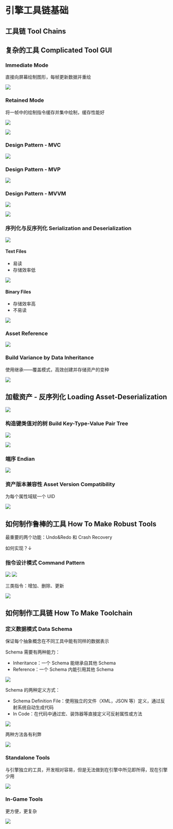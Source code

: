 # 引擎工具链基础

## 工具链 Tool Chains

## 复杂的工具 Complicated Tool GUI

### Immediate Mode

直接向屏幕绘制图形，每帧更新数据并重绘

![](attachments/Pasted%20image%2020220709233417.png)

### Retained Mode

将一帧中的绘制指令缓存并集中绘制，缓存性能好

![](attachments/Pasted%20image%2020220709233516.png)

![](attachments/Pasted%20image%2020220709233612.png)

### Design Pattern - MVC

![](attachments/Pasted%20image%2020220709233646.png)

### Design Pattern - MVP

![](attachments/Pasted%20image%2020220709233852.png)

### Design Pattern - MVVM

![](attachments/Pasted%20image%2020220709233926.png)

![](attachments/Pasted%20image%2020220709233957.png)

### 序列化与反序列化 Serialization and Deserialization

![](attachments/Pasted%20image%2020220709234317.png)

#### Text Files

- 易读
- 存储效率低

![](attachments/Pasted%20image%2020220709234844.png)

#### Binary Files

- 存储效率高
- 不易读

![](attachments/Pasted%20image%2020220709234909.png)

### Asset Reference

![](attachments/Pasted%20image%2020220709235115.png)

### Build Variance by Data Inheritance

使用继承——覆盖模式，高效创建并存储资产的变种

![](attachments/Pasted%20image%2020220709235320.png)

## 加载资产 - 反序列化 Loading Asset-Deserialization

![](attachments/Pasted%20image%2020220709235907.png)

### 构造键类值对的树 Build Key-Type-Value Pair Tree

![](attachments/Pasted%20image%2020220710000013.png)

![](attachments/Pasted%20image%2020220710000158.png)

### 端序 Endian

![](attachments/Pasted%20image%2020220710000438.png)

### 资产版本兼容性 Asset Version Compatibility

为每个属性域赋一个 UID

![](attachments/Pasted%20image%2020220710000803.png)

## 如何制作鲁棒的工具 How To Make Robust Tools

最重要的两个功能：Undo&Redo 和 Crash Recovery

如何实现？↓

### 指令设计模式 Command Pattern

![](attachments/Pasted%20image%2020220710001815.png)
![](attachments/Pasted%20image%2020220710001951.png)

三类指令：增加、删除、更新

![](attachments/Pasted%20image%2020220728154205.png)

## 如何制作工具链 How To Make Toolchain

### 定义数据模式 Data Schema

保证每个抽象概念在不同工具中能有同样的数据表示

Schema 需要有两种能力：
- Inheritance：一个 Schema 能继承自其他 Schema
- Reference：一个 Schema 内能引用其他 Schema

![](attachments/Pasted%20image%2020220728154551.png)

Schema 的两种定义方式：
- Schema Definition File：使用独立的文件（XML，JSON 等）定义，通过反射系统自动生成代码
- In Code：在代码中通过宏、装饰器等直接定义可反射属性或方法

![](attachments/Pasted%20image%2020220728155035.png)

两种方法各有利弊

![](attachments/Pasted%20image%2020220728155603.png)

### Standalone Tools

与引擎独立的工具，开发相对容易，但是无法做到在引擎中所见即所得，现在引擎少用

![](attachments/Pasted%20image%2020220728161107.png)

### In-Game Tools

更方便，更复杂

![](attachments/Pasted%20image%2020220728161154.png)
